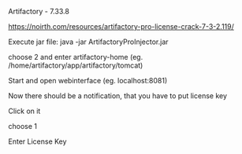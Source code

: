 Artifactory - 7.33.8


https://noirth.com/resources/artifactory-pro-license-crack-7-3-2.119/


Execute jar file: java -jar ArtifactoryProInjector.jar

choose 2 and enter artifactory-home (eg. /home/artifactory/app/artifactory/tomcat)

Start and open webinterface (eg. localhost:8081)

Now there should be a notification, that you have to put license key

Click on it

choose 1

Enter License Key
